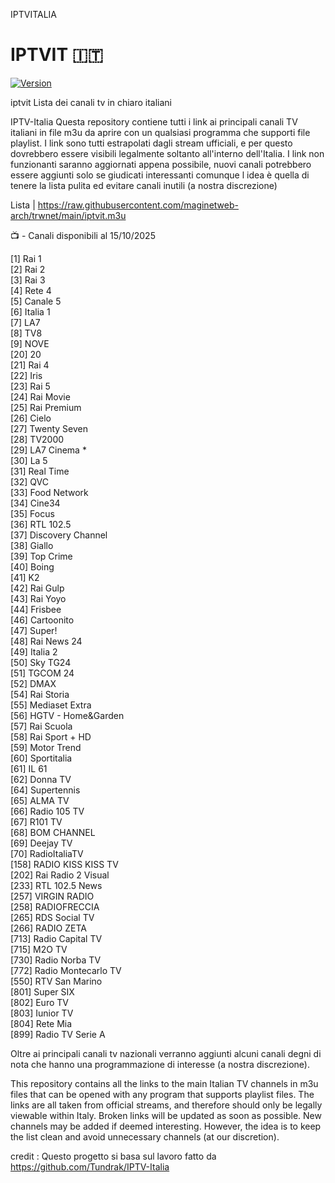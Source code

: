 IPTVITALIA
# IPTVIT 🇮🇹  
[![Version](https://img.shields.io/badge/version-25.10.15-blue.svg)](https://github.com/maginetweb-arch/trwnet)  

iptvit Lista dei canali tv in chiaro italiani

IPTV-Italia
Questa repository contiene tutti i link ai principali canali TV italiani in file m3u da aprire con un qualsiasi programma che supporti file playlist. I link sono tutti estrapolati dagli stream ufficiali, e per questo dovrebbero essere visibili legalmente soltanto all'interno dell'Italia.  I link non funzionanti saranno aggiornati appena possibile, nuovi canali potrebbero essere aggiunti solo se giudicati interessanti comunque l idea è quella di tenere la lista pulita ed evitare canali inutili (a nostra discrezione)


Lista | https://raw.githubusercontent.com/maginetweb-arch/trwnet/main/iptvit.m3u


📺 - Canali disponibili al 15/10/2025

[1] Rai 1   
[2] Rai 2  
[3] Rai 3  
[4] Rete 4  
[5] Canale 5  
[6] Italia 1  
[7] LA7  
[8] TV8  
[9] NOVE  
[20] 20  
[21] Rai 4  
[22] Iris  
[23] Rai 5  
[24] Rai Movie  
[25] Rai Premium  
[26] Cielo  
[27] Twenty Seven  
[28] TV2000  
[29] LA7 Cinema *   
[30] La 5  
[31] Real Time  
[32] QVC  
[33] Food Network  
[34] Cine34  
[35] Focus  
[36] RTL 102.5  
[37] Discovery Channel  
[38] Giallo  
[39] Top Crime  
[40] Boing  
[41] K2  
[42] Rai Gulp  
[43] Rai Yoyo  
[44] Frisbee  
[46] Cartoonito  
[47] Super!  
[48] Rai News 24  
[49] Italia 2  
[50] Sky TG24  
[51] TGCOM 24  
[52] DMAX  
[54] Rai Storia  
[55] Mediaset Extra  
[56] HGTV - Home&Garden  
[57] Rai Scuola  
[58] Rai Sport + HD  
[59] Motor Trend  
[60] Sportitalia  
[61] IL 61  
[62] Donna TV  
[64] Supertennis  
[65] ALMA TV  
[66] Radio 105 TV  
[67] R101 TV  
[68] BOM CHANNEL  
[69] Deejay TV  
[70] RadioItaliaTV  
[158] RADIO KISS KISS TV  
[202] Rai Radio 2 Visual  
[233] RTL 102.5 News  
[257] VIRGIN RADIO  
[258] RADIOFRECCIA  
[265] RDS Social TV  
[266] RADIO ZETA  
[713] Radio Capital TV  
[715] M2O TV  
[730] Radio Norba TV  
[772] Radio Montecarlo TV  
[550] RTV San Marino  
[801] Super SIX  
[802] Euro TV  
[803] Iunior TV  
[804] Rete Mia  
[899] Radio TV Serie A   

Oltre ai principali canali tv nazionali verranno aggiunti alcuni canali degni di nota che hanno una programmazione di interesse (a nostra discrezione).

This repository contains all the links to the main Italian TV channels in m3u files that can be opened with any program that supports playlist files. The links are all taken from official streams, and therefore should only be legally viewable within Italy. Broken links will be updated as soon as possible. New channels may be added if deemed interesting. However, the idea is to keep the list clean and avoid unnecessary channels (at our discretion).

credit : Questo progetto si basa sul lavoro fatto da https://github.com/Tundrak/IPTV-Italia
